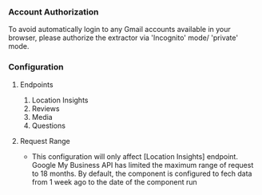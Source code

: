 ### Account Authorization

To avoid automatically login to any Gmail accounts available in your browser, please authorize the extractor via 'Incognito' mode/ 'private' mode.

### Configuration

1. Endpoints

    1. Location Insights
    2. Reviews
    3. Media
    4. Questions

2. Request Range
    - This configuration will only affect [Location Insights] endpoint. Google My Business API has limited the maximum range of request to 18 months. By default, the component is configured to fech data from 1 week ago to the date of the component run